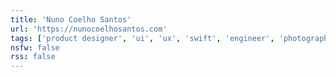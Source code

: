 ```yaml
---
title: 'Nuno Coelho Santos'
url: 'https://nunocoelhosantos.com'
tags: ['product designer', 'ui', 'ux', 'swift', 'engineer', 'photography', 'brand designer']
nsfw: false
rss: false
---
```

